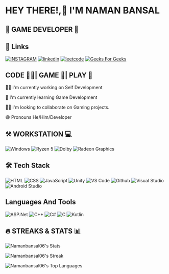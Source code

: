 # HEY THERE!,👋 I'M NAMAN BANSAL


## 🤖 GAME DEVELOPER 🚀



## 🔗 Links
[![INSTAGRAM](https://img.shields.io/badge/Instagram-E4405F?style=for-the-badge&logo=instagram&logoColor=white)](https://www.instagram.com/madhur_goel8864/)
[![linkedin](https://img.shields.io/badge/linkedin-0A66C2?style=for-the-badge&logo=linkedin&logoColor=white)](https://www.linkedin.com/in/madhur-goel-9a1589217/)
[![leetcode](https://img.shields.io/badge/-LeetCode-FFA116?style=for-the-badge&logo=LeetCode&logoColor=black)](https://leetcode.com/madhurgoel8864/)
[![Geeks For Geeks](https://img.shields.io/badge/GeeksforGeeks-298D46?style=for-the-badge&logo=geeksforgeeks&logoColor=white)](https://auth.geeksforgeeks.org/user/madhur12a16072)


## CODE 🧑‍💻| GAME 🤖| PLAY 🚀
👩‍💻 I'm currently working on Self Development

🧠 I'm currently learning Game Development

👯‍♀ I'm looking to collaborate on Gaming projects.

😄 Pronouns He/Him/Developer

## ⚒ WORKSTATION 💻

![Windows](https://img.shields.io/badge/Windows-0078D6?style=for-the-badge&logo=windows&logoColor=white)
![Ryzen 5](https://img.shields.io/badge/AMD-Ryzen_5_5500U-ED1C24?style=for-the-badge&logo=amd&logoColor=white)
![Dolby](https://img.shields.io/badge/Dolby-FEAA2D?style=for-the-badge&logo=deezer&logoColor=white)
![Radeon Graphics](https://img.shields.io/badge/AMD-Radeon-ED1C24?style=for-the-badge&logo=amd&logoColor=white)
## 🛠  Tech Stack

![HTML](https://img.shields.io/badge/HTML-239120?style=for-the-badge&logo=html5&logoColor=white)
![CSS](https://img.shields.io/badge/CSS-239120?&style=for-the-badge&logo=css3&logoColor=white)
![JavaScript](https://img.shields.io/badge/JavaScript-F7DF1E?style=for-the-badge&logo=javascript&logoColor=black)
![Unity](https://img.shields.io/badge/Unity-100000?style=for-the-badge&logo=unity&logoColor=white)
![VS Code](https://img.shields.io/badge/Visual_Studio_Code-0078D4?style=for-the-badge&logo=visual%20studio%20code&logoColor=white)
![Github](https://img.shields.io/badge/GitHub-100000?style=for-the-badge&logo=github&logoColor=white)
![Visual Studio](https://img.shields.io/badge/Visual_Studio-5C2D91?style=for-the-badge&logo=visual%20studio&logoColor=white)
![Android Studio](https://img.shields.io/badge/Android%20Studio-3DDC84.svg?style=for-the-badge&logo=Android-Studio&logoColor=white)
## Languages And Tools

![ASP.Net](https://img.shields.io/badge/.NET-5C2D91?style=for-the-badge&logo=.net&logoColor=white)
![C++](https://img.shields.io/badge/C%2B%2B-00599C?style=for-the-badge&logo=c%2B%2B&logoColor=white)
![C#](https://img.shields.io/badge/C%23-239120?style=for-the-badge&logo=c-sharp&logoColor=white)
![C](https://img.shields.io/badge/C-00599C?style=for-the-badge&logo=c&logoColor=white)
![Kotlin](https://img.shields.io/badge/Kotlin-0095D5?&style=for-the-badge&logo=kotlin&logoColor=white)
## 🔥 STREAKS & STATS 📊

![Namanbansal06's Stats](https://github-readme-stats.vercel.app/api?username=Namanbansal06&theme=nightowl&show_icons=true&hide_border=false&count_private=true)

![Namanbansal06's Streak](https://github-readme-streak-stats.herokuapp.com/?user=Namanbansal06&theme=nightowl&hide_border=false)

![Namanbansal06's Top Languages](https://github-readme-stats.vercel.app/api/top-langs/?username=Namanbansal06&theme=nightowl&show_icons=true&hide_border=false&layout=compact)
